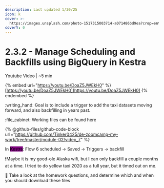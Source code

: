 ```yaml
---
description: Last updated 1/30/25
icon: k
cover: >-
  https://images.unsplash.com/photo-1517315003714-a071486bd9ea?crop=entropy&cs=srgb&fm=jpg&ixid=M3wxOTcwMjR8MHwxfHNlYXJjaHwxfHxwdXJwbGUlMjBjbG91ZHxlbnwwfHx8fDE3Mzg1Mzg5ODF8MA&ixlib=rb-4.0.3&q=85
coverY: 0
---
```


# 2.3.2 - Manage Scheduling and Backfills using BigQuery in Kestra

Youtube Video | \~5 min

{% embed url="https://youtu.be/DoaZ5JWEkH0" %}
[https://youtu.be/DoaZ5JWEkH0](https://youtu.be/DoaZ5JWEkH0)
{% endembed %}

:writing\_hand: Goal is to include a trigger to add the taxi datasets moving forward, and also backfilling in years past.

:file\_cabinet: Working files can be found here

{% @github-files/github-code-block url="https://github.com/Tinker0425/de-zoomcamp-my-work/tree/master/module-02/video_7" %}

In <mark style="background-color:purple;">Kestra</mark>: Flow 6 scheduled -> Saved -> Triggers -> backfill

:exclamation:Maybe it is my good-ole Alaska wifi, but I can only backfill a couple months at a time. I tried to do yellow taxi 2020 as a full year, but it timed out on me.&#x20;

:eyes: Take a look at the homework questions, and determine which and when you should download these files
